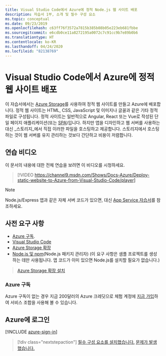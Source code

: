 ```yaml
---
title: Visual Studio Code에서 Azure에 정적 Node.js 웹 사이트 배포
description: 자습서 1부, 소개 및 필수 구성 요소
ms.topic: conceptual
ms.date: 09/23/2019
ms.openlocfilehash: c63ff76f3572a7815b385b08b05e223eb681fbbe
ms.sourcegitcommit: e6cdb0ce11a8272195a0072c7c91cc9b7e89b0b6
ms.translationtype: HT
ms.contentlocale: ko-KR
ms.lasthandoff: 04/24/2020
ms.locfileid: "82138769"
---
```

# <a name="deploy-a-static-website-to-azure-from-visual-studio-code"></a>Visual Studio Code에서 Azure에 정적 웹 사이트 배포

이 자습서에서는 [Azure Storage](https://docs.microsoft.com/azure/storage)를 사용하여 정적 웹 사이트를 만들고 Azure에 배포합니다. 정적 웹 사이트는 HTML, CSS, JavaScript 및 이미지나 글꼴과 같은 기타 정적 파일로 구성됩니다. 정적 사이트는 일반적으로 Angular, React 또는 Vue로 작성된 단일 페이지 애플리케이션(또는 [SPA](https://en.wikipedia.org/wiki/Single-page_application))입니다. 하지만 앱을 디자인하고 웹 서버를 사용하는 대신 _스토리지_에서 직접 이러한 파일을 호스팅하고 제공합니다. 스토리지에서 호스팅하는 것이 웹 서버를 유지 관리하는 것보다 간단하고 비용이 저렴합니다.

## <a name="walkthrough-video"></a>연습 비디오

이 문서의 내용에 대한 전체 연습을 보려면 이 비디오를 시청하세요.

> [!VIDEO https://channel9.msdn.com/Shows/Docs-Azure/Deploy-static-website-to-Azure-from-Visual-Studio-Code/player]

> [!NOTE]
> Node.js/Express 앱과 같은 자체 서버 코드가 있으면, 대신 [App Service 자습서](tutorial-vscode-azure-app-service-node-01.md)를 참조하세요.

## <a name="prerequisites"></a>사전 요구 사항

- [Azure 구독](#azure-subscription).
- [Visual Studio Code](https://code.visualstudio.com/)
- [Azure Storage 확장](https://marketplace.visualstudio.com/items?itemName=ms-azuretools.vscode-azurestorage)
- [Node.js 및 npm](https://nodejs.org/en/download)(Node.js 패키지 관리자) (이 요구 사항은 샘플 프로젝트를 생성하는 데만 사용됩니다. 앱 코드가 이미 있으면 Node.js를 설치할 필요가 없습니다.)

> <a class="tutorial-install-extension-btn" href="https://marketplace.visualstudio.com/items?itemName=ms-azuretools.vscode-azurestorage">Azure Storage 확장 설치</a>

### <a name="azure-subscription"></a>Azure 구독

Azure 구독이 없는 경우 지금 200달러의 Azure 크레딧으로 체험 계정에 [지금 가입](https://azure.microsoft.com/free/?utm_source=campaign&utm_campaign=vscode-tutorial-static-website&mktingSource=vscode-tutorial-static-website)하여 서비스 조합을 사용해 볼 수 있습니다.

## <a name="sign-in-to-azure"></a>Azure에 로그인

[!INCLUDE [azure-sign-in](includes/azure-sign-in.md)]

> [!div class="nextstepaction"]
> [필수 구성 요소를 설치했습니다.](tutorial-vscode-static-website-node-02.md) [문제가 발생했습니다.](https://www.research.net/r/PWZWZ52?tutorial=node-deployment-staticwebsite&step=getting-started)

